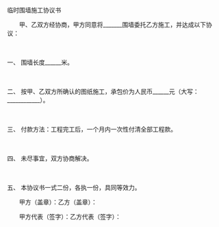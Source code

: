 



临时围墙施工协议书



 

　　甲、乙双方经协商，甲方同意将_______围墙委托乙方施工，并达成以下协议：

　　

一、
 围墙长度______米。

　　

二、
 按甲、乙双方所确认的图纸施工，承包价为人民币______元（大写：____________）。

　　

三、
 付款方法：工程完工后，一个月内一次性付清全部工程款。

　　

四、
 未尽事宜，双方协商解决。

　　

五、
 本协议书一式二份，各执一份，具同等效力。　　　　

　　甲方（盖章）：乙方（盖章）：　　

　　甲方代表（签字）：乙方代表（签字）：

　　